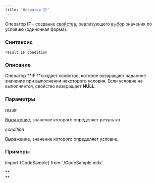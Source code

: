 ```yaml
---
title: 'Оператор IF'
---
```


Оператор **IF** - создание [свойства](Свойства.md), реализующего [выбор](Выбор_CASE_IF_MULTI_OVERRIDE_EXCLUSIVE.md) значения по условию (одиночная форма). 

### Синтаксис

    result IF condition 

### Описание

Оператор **IF **создает свойство, которое возвращает заданное значение при выполнении некоторого условия. Если условие не выполняется, свойство возвращает **NULL**.

### Параметры

*result*

[Выражение](Выражения.md), значение которого определяет результат.

*condition*

Выражение, значение которого определяет условие.

### Примеры


import {CodeSample} from './CodeSample.mdx'

<CodeSample url="https://documentation.lsfusion.org/sample?file=OperatorPropertySample&block=if"/>

**  
**
